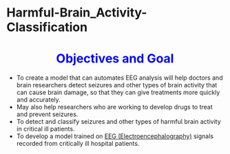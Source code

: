 # Harmful-Brain_Activity-Classification

<div style="text-align:center;">
    <h1 style="color: blue;"> <strong> Objectives and Goal</strong></h1></div>

* To create a model that can automates EEG analysis will help doctors and brain researchers detect seizures and other types of brain activity that can cause brain damage, so that they can give treatments more quickly and accurately. 
* May also help researchers who are working to develop drugs to treat and prevent seizures.
* To detect and classify seizures and other types of harmful brain activity in critical ill patients.
* To develop a model trained on [EEG (Electroencephalography)](https://en.wikipedia.org/wiki/Electroencephalography) signals recorded from critically ill hospital patients.

